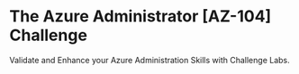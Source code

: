 # The Azure Administrator [AZ-104] Challenge 

Validate and Enhance your Azure Administration Skills with Challenge Labs.

